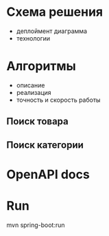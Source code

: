 # Схема решения
- деплоймент диаграмма
- технологии

# Алгоритмы
- описание
- реализация
- точность и скорость работы

## Поиск товара

## Поиск категории

# OpenAPI docs

# Run
mvn spring-boot:run
